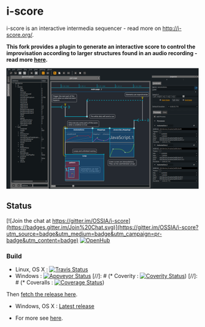 i-score
=======


i-score is an interactive intermedia sequencer - read more on http://i-score.org/.

**This fork provides a plugin to generate an interactive score to control the improvisation according to larger structures found in an audio recording - read more [here](https://himito.gitlab.io/vmo_i-score_generator/).**

![i-score screenshot](/Documentation/iscore.png?raw=true)

<!---
Easiest way is to grab a release in Github releases.

In order to build i-score, follow the instructions in INSTALL.md.
Current builds tested on Mac OS X, Ubuntu 14.04, Debian GNU/Linux (Jessie, Sid), and ArchLinux.

(the previous version source is located at : http://github.com/i-score/i-score)
-->

## Status

[![Join the chat at https://gitter.im/OSSIA/i-score](https://badges.gitter.im/Join%20Chat.svg)](https://gitter.im/OSSIA/i-score?utm_source=badge&utm_medium=badge&utm_campaign=pr-badge&utm_content=badge)
[![OpenHub](https://www.openhub.net/p/i-score/widgets/project_thin_badge.gif)](https://www.openhub.net/p/i-score)

### Build
* Linux, OS X : [![Travis Status](https://api.travis-ci.org/himito/i-score.svg?branch=master)](https://travis-ci.org/himito/i-score)
* Windows : [![Appveyor Status](https://ci.appveyor.com/api/projects/status/github/himito/i-score?branch=master&svg=true)](https://ci.appveyor.com/project/himito/i-score)
[//]: # (* Coverity : [![Coverity Status](https://scan.coverity.com/projects/3356/badge.svg)](https://scan.coverity.com/projects/3356))
[//]: # (* Coveralls : [![Coverage Status](https://coveralls.io/repos/OSSIA/i-score/badge.svg?branch=&service=github)](https://coveralls.io/github/OSSIA/i-score?branch=))

<!---
### Quick install
* Arch Linux : (in the AUR4)
`yaourt -S jamomacore-git iscore-git`

* Ubuntu 14.04 :

Installation of some dependencies is required :

    sudo add-apt-repository --yes ppa:ubuntu-toolchain-r/test

    sudo apt-get update -qq
    sudo apt-get dist-upgrade
    sudo apt-get install -qq g++-5 libxml2 libportmidi0 libportaudio2 libsndfile1 libxcb-xinerama0

    wget https://www.dropbox.com/s/0pmy14zlpqpyaq6/JamomaCore-0.6-dev-Linux.deb?dl=1 -O jamoma.deb
    sudo dpkg -i jamoma.deb
-->

Then [fetch the release here](https://github.com/himito/i-score/releases/latest).

* Windows, OS X : [Latest release](https://github.com/himito/i-score/releases/latest)

* For more see [here](https://github.com/OSSIA/i-score/wiki/Build-and-install).
